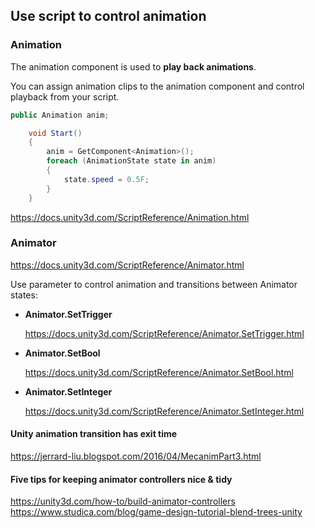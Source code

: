 ## Use script to control animation 


### Animation 
The animation component is used to **play back animations**.

You can assign animation clips to the animation component and control playback from your script.


```cs
public Animation anim;

    void Start()
    {
        anim = GetComponent<Animation>();
        foreach (AnimationState state in anim)
        {
            state.speed = 0.5F;
        }
    }

```


https://docs.unity3d.com/ScriptReference/Animation.html

### Animator


https://docs.unity3d.com/ScriptReference/Animator.html


Use parameter to control animation and transitions between Animator states:

- **Animator.SetTrigger**
    
    https://docs.unity3d.com/ScriptReference/Animator.SetTrigger.html
    
- **Animator.SetBool**
    
    https://docs.unity3d.com/ScriptReference/Animator.SetBool.html
    
- **Animator.SetInteger**
    
    https://docs.unity3d.com/ScriptReference/Animator.SetInteger.html
    
#### Unity animation transition has exit time
https://jerrard-liu.blogspot.com/2016/04/MecanimPart3.html
    
#### Five tips for keeping animator controllers nice & tidy
https://unity3d.com/how-to/build-animator-controllers \
https://www.studica.com/blog/game-design-tutorial-blend-trees-unity





